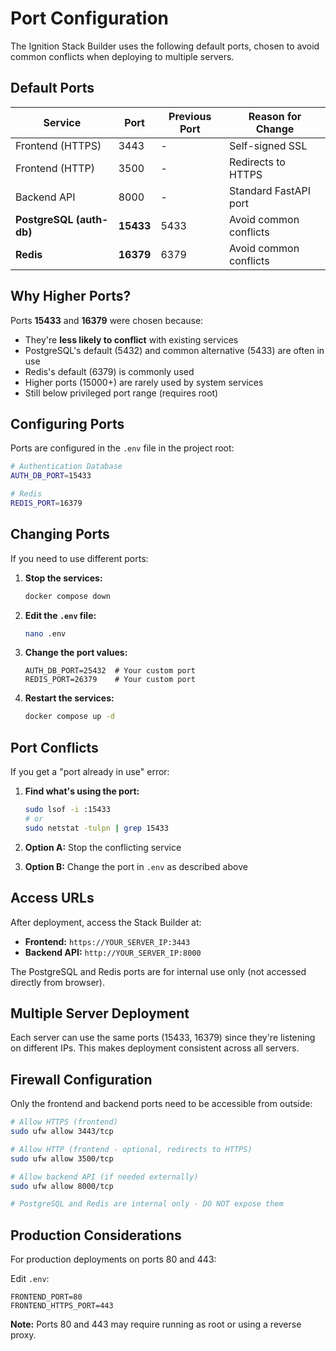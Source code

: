 # Port Configuration

The Ignition Stack Builder uses the following default ports, chosen to avoid common conflicts when deploying to multiple servers.

## Default Ports

| Service | Port | Previous Port | Reason for Change |
|---------|------|---------------|-------------------|
| Frontend (HTTPS) | 3443 | - | Self-signed SSL |
| Frontend (HTTP) | 3500 | - | Redirects to HTTPS |
| Backend API | 8000 | - | Standard FastAPI port |
| **PostgreSQL (auth-db)** | **15433** | 5433 | Avoid common conflicts |
| **Redis** | **16379** | 6379 | Avoid common conflicts |

## Why Higher Ports?

Ports **15433** and **16379** were chosen because:
- They're **less likely to conflict** with existing services
- PostgreSQL's default (5432) and common alternative (5433) are often in use
- Redis's default (6379) is commonly used
- Higher ports (15000+) are rarely used by system services
- Still below privileged port range (requires root)

## Configuring Ports

Ports are configured in the `.env` file in the project root:

```bash
# Authentication Database
AUTH_DB_PORT=15433

# Redis
REDIS_PORT=16379
```

## Changing Ports

If you need to use different ports:

1. **Stop the services:**
   ```bash
   docker compose down
   ```

2. **Edit the `.env` file:**
   ```bash
   nano .env
   ```

3. **Change the port values:**
   ```env
   AUTH_DB_PORT=25432  # Your custom port
   REDIS_PORT=26379    # Your custom port
   ```

4. **Restart the services:**
   ```bash
   docker compose up -d
   ```

## Port Conflicts

If you get a "port already in use" error:

1. **Find what's using the port:**
   ```bash
   sudo lsof -i :15433
   # or
   sudo netstat -tulpn | grep 15433
   ```

2. **Option A:** Stop the conflicting service
3. **Option B:** Change the port in `.env` as described above

## Access URLs

After deployment, access the Stack Builder at:

- **Frontend:** `https://YOUR_SERVER_IP:3443`
- **Backend API:** `http://YOUR_SERVER_IP:8000`

The PostgreSQL and Redis ports are for internal use only (not accessed directly from browser).

## Multiple Server Deployment

Each server can use the same ports (15433, 16379) since they're listening on different IPs. This makes deployment consistent across all servers.

## Firewall Configuration

Only the frontend and backend ports need to be accessible from outside:

```bash
# Allow HTTPS (frontend)
sudo ufw allow 3443/tcp

# Allow HTTP (frontend - optional, redirects to HTTPS)
sudo ufw allow 3500/tcp

# Allow backend API (if needed externally)
sudo ufw allow 8000/tcp

# PostgreSQL and Redis are internal only - DO NOT expose them
```

## Production Considerations

For production deployments on ports 80 and 443:

Edit `.env`:
```env
FRONTEND_PORT=80
FRONTEND_HTTPS_PORT=443
```

**Note:** Ports 80 and 443 may require running as root or using a reverse proxy.
